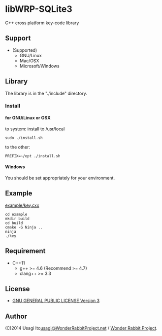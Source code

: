 # libWRP-SQLite3

C++ cross platform key-code library

## Support

- (Supported)
    - GNU/Linux
    - Mac/OSX
    - Microsoft/Windows

## Library

The library is in the "./include" directory.

### Install

#### for GNU/Linux or OSX

to system: install to /usr/local

    sudo ./install.sh

to the other:

    PREFIX=~/opt ./install.sh

#### Windows

You should be set appropriately for your environment.

## Example

[example/key.cxx](example/key.cxx)

    cd example
    mkdir build
    cd build
    cmake -G Ninja ..
    ninja
    ./key

## Requirement

* C++11
    * g++ >= 4.6 (Recommend >= 4.7)
    * clang++ >= 3.3

## License

* [GNU GENERAL PUBLIC LICENSE Version 3](http://www.gnu.org/licenses/gpl.html)

## Author

(C)2014 Usagi Ito<usagi@WonderRabbitProject.net> / [Wonder Rabbit Project](http://www.WonderRabbitProject.net/).
